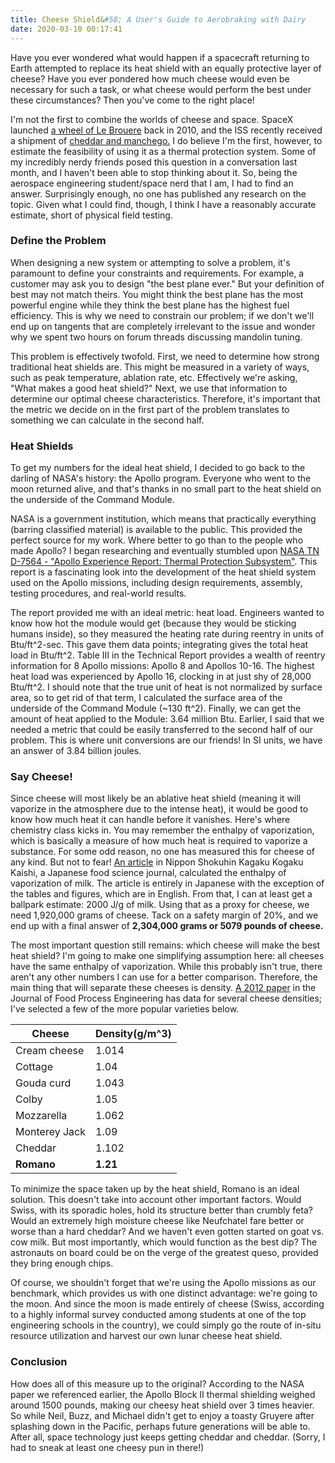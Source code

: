 ```yaml
---
title: Cheese Shield&#58; A User's Guide to Aerobraking with Dairy
date: 2020-03-10 00:17:41
---
```


Have you ever wondered what would happen if a spacecraft returning to Earth attempted to replace its heat shield with an equally protective layer of cheese? Have you ever pondered how much cheese would even be necessary for such a task, or what cheese would perform the best under these circumstances? Then you've come to the right place! 

I'm not the first to combine the worlds of cheese and space. SpaceX launched [a wheel of Le Brouere](https://www.space.com/10459-wheel-cheese-launched-space-private-spacecraft.html) back in 2010, and the ISS recently received a shipment of [cheddar and manchego.](https://nypost.com/2020/02/17/iss-astronauts-getting-delivery-of-cheese-skittles/) I do believe I'm the first, however, to estimate the feasibility of using it as a thermal protection system. Some of my incredibly nerdy friends posed this question in a conversation last month, and I haven't been able to stop thinking about it. So, being the aerospace engineering student/space nerd that I am, I had to find an answer. Surprisingly enough, no one has published any research on the topic. Given what I could find, though, I think I have a reasonably accurate estimate, short of physical field testing.

### Define the Problem

When designing a new system or attempting to solve a problem, it's paramount to define your constraints and requirements. For example, a customer may ask you to design "the best plane ever." But your definition of best may not match theirs. You might think the best plane has the most powerful engine while they think the best plane has the highest fuel efficiency. This is why we need to constrain our problem; if we don't we'll end up on tangents that are completely irrelevant to the issue and wonder why we spent two hours on forum threads discussing mandolin tuning. 

This problem is effectively twofold. First, we need to determine how strong traditional heat shields are. This might be measured in a variety of ways, such as peak temperature, ablation rate, etc. Effectively we're asking, "What makes a good heat shield?" Next, we use that information to determine our optimal cheese characteristics. Therefore, it's important that the metric we decide on in the first part of the problem translates to something we can calculate in the second half.

### Heat Shields
To get my numbers for the ideal heat shield, I decided to go back to the darling of NASA's history: the Apollo program. Everyone who went to the moon returned alive, and that's thanks in no small part to the heat shield on the underside of the Command Module. 

NASA is a government institution, which means that practically everything (barring classified material) is available to the public. This provided the perfect source for my work. Where better to go than to the people who made Apollo? I began researching and eventually stumbled upon [NASA TN D-7564 - "Apollo Experience Report: Thermal Protection Subsystem"](https://ntrs.nasa.gov/search.jsp?R=19740007423). This report is a fascinating look into the development of the heat shield system used on the Apollo missions, including design requirements, assembly, testing procedures, and real-world results.

The report provided me with an ideal metric: heat load. Engineers wanted to know how hot the module would get (because they would be sticking humans inside), so they measured the heating rate during reentry in units of Btu/ft^2-sec. This gave them data points; integrating gives the total heat load in Btu/ft^2. Table III in the Technical Report provides a wealth of reentry information for 8 Apollo missions: Apollo 8 and Apollos 10-16. The highest heat load was experienced by Apollo 16, clocking in at just shy of 28,000 Btu/ft^2. I should note that the true unit of heat is not normalized by surface area, so to get rid of that term, I calculated the surface area of the underside of the Command Module (~130 ft^2). Finally, we can get the amount of heat applied to the Module: 3.64 million Btu. Earlier, I said that we needed a metric that could be easily transferred to the second half of our problem. This is where unit conversions are our friends! In SI units, we have an answer of 3.84 billion joules.

### Say Cheese!
Since cheese will most likely be an ablative heat shield (meaning it will vaporize in the atmosphere due to the intense heat), it would be good to know how much heat it can handle before it vanishes. Here's where chemistry class kicks in. You may remember the enthalpy of vaporization, which is basically a measure of how much heat is required to vaporize a substance. For some odd reason, no one has measured this for cheese of any kind. But not to fear! [An article](https://www.jstage.jst.go.jp/browse/nskkk/-char/en) in Nippon Shokuhin Kagaku Kogaku Kaishi, a Japanese food science journal, calculated the enthalpy of vaporization of milk. The article is entirely in Japanese with the exception of the tables and figures, which are in English. From that, I can at least get a ballpark estimate: 2000 J/g of milk. Using that as a proxy for cheese, we need 1,920,000 grams of cheese. Tack on a safety margin of 20%, and we end up with a final answer of **2,304,000 grams or 5079 pounds of cheese.**

The most important question still remains: which cheese will make the best heat shield? I'm going to make one simplifying assumption here: all cheeses have the same enthalpy of vaporization. While this probably isn't true, there aren't any other numbers I can use for a better comparison. Therefore, the main thing that will separate these cheeses is density. [A 2012 paper](https://onlinelibrary.wiley.com/doi/pdf/10.1111/jfpe.12008) in the Journal of Food Process Engineering has data for several cheese densities; I've selected a few of the more popular varieties below.

| Cheese        | Density(g/m^3) |
|---------------|----------------|
| Cream cheese  | 1.014          |
| Cottage       | 1.04           |
| Gouda curd    | 1.043          |
| Colby         | 1.05           |
| Mozzarella    | 1.062          |
| Monterey Jack | 1.09           |
| Cheddar       | 1.102          |
| **Romano**    | **1.21**       |

To minimize the space taken up by the heat shield, Romano is an ideal solution. This doesn't take into account other important factors. Would Swiss, with its sporadic holes, hold its structure better than crumbly feta? Would an extremely high moisture cheese like Neufchatel fare better or worse than a hard cheddar? And we haven't even gotten started on goat vs. cow milk. But most importantly, which would function as the best dip? The astronauts on board could be on the verge of the greatest queso, provided they bring enough chips.

Of course, we shouldn't forget that we're using the Apollo missions as our benchmark, which provides us with one distinct advantage: we're going to the moon. And since the moon is made entirely of cheese (Swiss, according to a highly informal survey conducted among students at one of the top engineering schools in the country), we could simply go the route of in-situ resource utilization and harvest our own lunar cheese heat shield.

### Conclusion

How does all of this measure up to the original? According to the NASA paper we referenced earlier, the Apollo Block II thermal shielding weighed around 1500 pounds, making our cheesy heat shield over 3 times heavier. So while Neil, Buzz, and Michael didn't get to enjoy a toasty Gruyere after splashing down in the Pacific, perhaps future generations will be able to. After all, space technology just keeps getting cheddar and cheddar. (Sorry, I had to sneak at least one cheesy pun in there!)